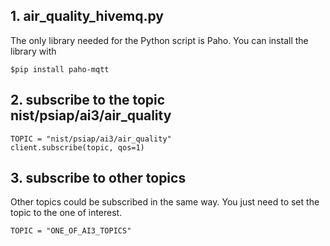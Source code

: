 ## 1. air_quality_hivemq.py

The only library needed for the Python script is Paho. You can install the library with
```
$pip install paho-mqtt
```
## 2. subscribe to the topic nist/psiap/ai3/air_quality 
```
TOPIC = "nist/psiap/ai3/air_quality"
client.subscribe(topic, qos=1)
```
## 3. subscribe to other topics
Other topics could be subscribed in the same way. You just need to set the topic to the one of interest.
```
TOPIC = "ONE_OF_AI3_TOPICS"
```
